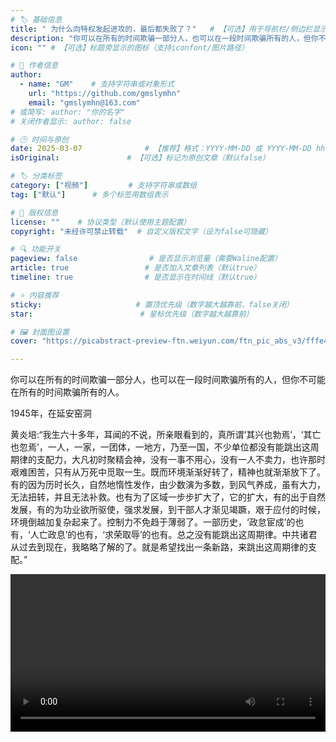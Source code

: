 ```yaml
---
# 🏷️ 基础信息
title: " 为什么向特权发起进攻的，最后都失败了？"   # 【可选】用于导航栏/侧边栏显示的简短标题
description: "你可以在所有的时间欺骗一部分人，也可以在一段时间欺骗所有的人，但你不可能在所有的时间欺骗所有的人。" # 【SEO优化】用于搜索引擎显示的描述
icon: "" # 【可选】标题旁显示的图标（支持iconfont/图片路径）

# 👤 作者信息
author: 
  - name: "GM"    # 支持字符串或对象形式
    url: "https://github.com/gmslymhn" 
    email: "gmslymhn@163.com"
# 或简写: author: "你的名字" 
# 关闭作者显示: author: false

# 🕒 时间与原创
date: 2025-03-07              # 【推荐】格式：YYYY-MM-DD 或 YYYY-MM-DD hh:mm:ss
isOriginal:               # 【可选】标记为原创文章（默认false）

# 🏷️ 分类标签
category: ["视频"]         # 支持字符串或数组
tag: ["默认"]      # 多个标签用数组表示

# 📜 版权信息
license: ""    # 协议类型（默认使用主题配置）
copyright: "未经许可禁止转载"  # 自定义版权文字（设为false可隐藏）

# 🔍 功能开关
pageview: false                # 是否显示浏览量（需要Waline配置）
article: true                 # 是否加入文章列表（默认true）
timeline: true                # 是否显示在时间线（默认true）

# ⭐ 内容推荐
sticky:                     # 置顶优先级（数字越大越靠前，false关闭）
star:                        # 星标优先级（数字越大越靠前）

# 🖼️ 封面图设置
cover: "https://picabstract-preview-ftn.weiyun.com/ftn_pic_abs_v3/fffe455302618513e36fbcb9311a9449e3521aad7be1ef4ca910964e9555cb5ae91b1395a23e5237f77161ae22b4f2c5?pictype=scale&from=30013&version=3.3.3.3&fname=2025-05-16wmfqw.jpg&size=750"  # 文章卡片封面图（建议尺寸：1200×600）

---
```

你可以在所有的时间欺骗一部分人，也可以在一段时间欺骗所有的人，但你不可能在所有的时间欺骗所有的人。
<!-- more -->
1945年，在延安窑洞

黄炎培:“我生六十多年，耳闻的不说，所亲眼看到的，真所谓‘其兴也勃焉’，‘其亡也忽焉’，一人，一家，一团体，一地方，乃至一国，不少单位都没有能跳出这周期律的支配力，大凡初时聚精会神，没有一事不用心，没有一人不卖力，也许那时艰难困苦，只有从万死中觅取一生。既而环境渐渐好转了，精神也就渐渐放下了。有的因为历时长久，自然地惰性发作，由少数演为多数，到风气养成，虽有大力，无法扭转，并且无法补救。也有为了区域一步步扩大了，它的扩大，有的出于自然发展，有的为功业欲所驱使，强求发展，到干部人才渐见竭蹶，艰于应付的时候，环境倒越加复杂起来了。控制力不免趋于薄弱了。一部历史，‘政怠宦成’的也有，‘人亡政息’的也有，‘求荣取辱’的也有。总之没有能跳出这周期律。中共诸君从过去到现在，我略略了解的了。就是希望找出一条新路，来跳出这周期律的支配。”

<video width="100%" controls> <source src="https://vercel-lz.tyut.tech/api/lz?fid=izp6o2wde4ri&pwd=aqor&isNewd=https://innlab.lanzn.com" type="video/mp4"> 您的浏览器不支持MP3播放 </video>
